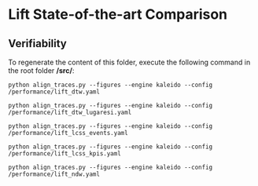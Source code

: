 # Lift State-of-the-art Comparison

## Verifiability

To regenerate the content of this folder, execute the following command in the root folder **/src/**:

```
python align_traces.py --figures --engine kaleido --config /performance/lift_dtw.yaml

python align_traces.py --figures --engine kaleido --config /performance/lift_dtw_lugaresi.yaml

python align_traces.py --figures --engine kaleido --config /performance/lift_lcss_events.yaml

python align_traces.py --figures --engine kaleido --config /performance/lift_lcss_kpis.yaml

python align_traces.py --figures --engine kaleido --config /performance/lift_ndw.yaml
```




